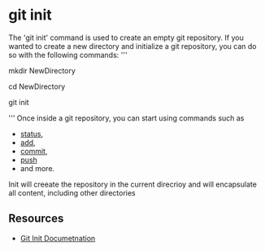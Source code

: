 # git init
The 'git init' command is used to create an empty git repository.
If you wanted to create a new directory and initialize a git repository, you can do so with the following commands:
'''

mkdir NewDirectory

cd NewDirectory

git init

'''
Once inside a git repository, you can start using commands such as
- [status](./status.md),
- [add](./Add.md),
- [commit](./commit.md),
- [push](./push.md)
- and more.

Init will creeate the repository in the current direcrioy and will encapsulate all content, including other directories
## Resources
- [Git Init Documetnation](https;//got-scm.com/docs/git-init)
